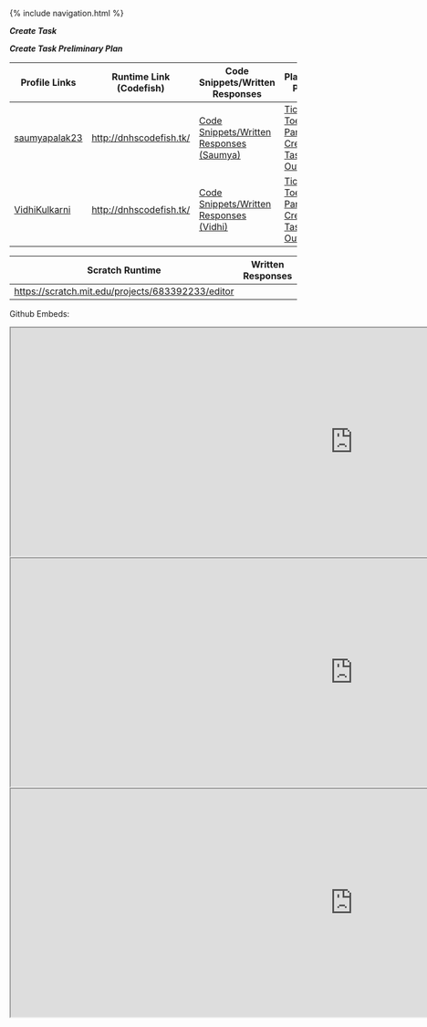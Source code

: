 {% include navigation.html %}

**_Create Task_**




**_Create Task Preliminary Plan_**

|Profile Links | Runtime Link (Codefish) | Code Snippets/Written Responses | Planning Page |
| --------------- | --------------- | -------------------------------------- | --------------|
|  <a href="https://github.com/saumyapalk23" target="_blank">saumyapalak23</a> | http://dnhscodefish.tk/ |<a href="https://github.com/arushi10/codefish/wiki/Written-Response-And-Video-(Create-Task)---Saumya" target="_blank">Code Snippets/Written Responses (Saumya)</a> |<a href = "https://github.com/arushi10/codefish/wiki/Vidhi-and-Saumya-Create-Task:--Tic-Tac-Toe" target = "_blank"> Tic Tac Toe Partner Create Task Outline
|<a href="https://github.com/VidhiKulkarni" target="_blank">VidhiKulkarni</a> |http://dnhscodefish.tk/| <a href="https://github.com/arushi10/codefish/wiki/Vidhi---Written-Create-Task" target="_blank">Code Snippets/Written Responses (Vidhi)</a> |<a href = "https://github.com/arushi10/codefish/wiki/Vidhi-and-Saumya-Create-Task:--Tic-Tac-Toe" target = "_blank"> Tic Tac Toe Partner Create Task Outline 

 
| Scratch Runtime | Written Responses | Video | 
| --------------- | --------------- | -------- |
| https://scratch.mit.edu/projects/683392233/editor | 


Github Embeds:
 
  
<iframe width="1200" height="400" src="https://github.com/arushi10/codefish/wiki/Written-Response-And-Video-(Create-Task)---Saumya" title="Saumya's Written Response and Video" frameborder="8"></iframe>
  

<iframe width="1200" height="400" src="https://github.com/arushi10/codefish/wiki/Vidhi---Written-Create-Task" title="Vidhi's Written Response and Video" frameborder="8"></iframe>
  
  
<iframe width="1200" height="400" src="https://github.com/arushi10/codefish/wiki/Vidhi-and-Saumya-Create-Task:--Tic-Tac-Toe" title="Tentative Create Task Plans" frameborder="8"></iframe>
  
